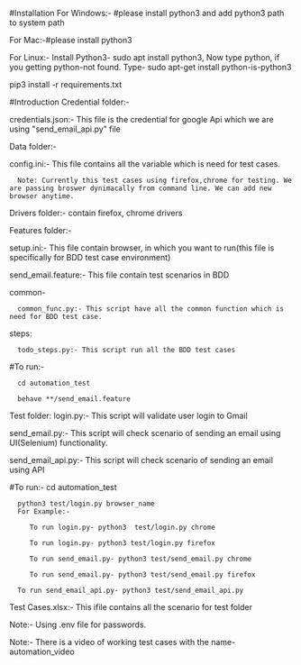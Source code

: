 #Installation
For Windows:- #please install python3 and add python3 path to system path

For Mac:-#please install python3

For Linux:- Install Python3- sudo apt install python3, 
   Now type python, if you getting python-not found.
   Type- sudo apt-get install python-is-python3

pip3 install -r requirements.txt

#Introduction
Credential folder:-

   credentials.json:- This file is the credential for google Api which we are using "send_email_api.py" file

Data folder:-

   config.ini:- This file contains all the variable which is need for test cases.

      Note: Currently this test cases using firefox,chrome for testing. We are passing broswer dynimacally from command line. We can add new browser anytime.

Drivers folder:-
   contain firefox, chrome drivers

Features folder:-

   setup.ini:- This file contain browser, in which you want to run(this file is specifically for BDD test case environment)

   send_email.feature:- This file contain test scenarios in BDD

   common-

      common_func.py:- This script have all the common function which is need for BDD test case.

   steps:

      todo_steps.py:- This script run all the BDD test cases

   #To run:-

      cd automation_test

      behave **/send_email.feature

Test folder:
   login.py:- This script will validate user login to Gmail

   send_email.py:- This script will check scenario of sending an email using UI(Selenium) functionality.

   send_email_api.py:- This script will check scenario of sending an email using API

   #To run:-
      cd automation_test
      
      python3 test/login.py browser_name
      For Example:-

         To run login.py- python3  test/login.py chrome

         To run login.py- python3 test/login.py firefox

         To run send_email.py- python3 test/send_email.py chrome

         To run send_email.py- python3 test/send_email.py firefox

      To run send_email_api.py- python3 test/send_email_api.py

Test Cases.xlsx:- This ifile contains all the scenario for test folder

Note:- Using .env file for passwords.

Note:- There is a video of working test cases with the name-automation_video 


